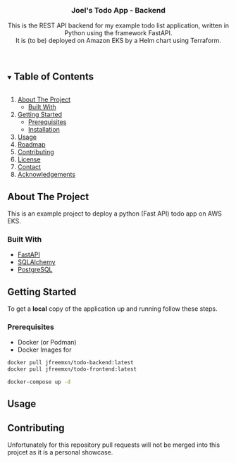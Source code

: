 <!-- PROJECT LOGO -->
<br />

  <h3 align="center">Joel's Todo App - Backend</h3>

  <p align="center">
    This is the REST API backend for my example todo list application, written in Python using the framework FastAPI.
    <br />
    It is (to be) deployed on Amazon EKS by a Helm chart using Terraform.
    <br />
    <br />
  </p>
</p>

<!-- TABLE OF CONTENTS -->
<details open="open">
  <summary><h2 style="display: inline-block">Table of Contents</h2></summary>
  <ol>
    <li>
      <a href="#about-the-project">About The Project</a>
      <ul>
        <li><a href="#built-with">Built With</a></li>
      </ul>
    </li>
    <li>
      <a href="#getting-started">Getting Started</a>
      <ul>
        <li><a href="#prerequisites">Prerequisites</a></li>
        <li><a href="#installation">Installation</a></li>
      </ul>
    </li>
    <li><a href="#usage">Usage</a></li>
    <li><a href="#roadmap">Roadmap</a></li>
    <li><a href="#contributing">Contributing</a></li>
    <li><a href="#license">License</a></li>
    <li><a href="#contact">Contact</a></li>
    <li><a href="#acknowledgements">Acknowledgements</a></li>
  </ol>
</details>


## About The Project

This is an example project to deploy a python (Fast API) todo app on AWS EKS.

### Built With

* [FastAPI](https://github.com/tiangolo/fastapi)
* [SQLAlchemy](https://www.sqlalchemy.org/)
* [PostgreSQL](https://www.postgresql.org/)

## Getting Started

To get a **local** copy of the application up and running follow these steps.

### Prerequisites

* Docker (or Podman)
* Docker Images for 

```sh
docker pull jfreemxn/todo-backend:latest
docker pull jfreemxn/todo-frontend:latest

docker-compose up -d
```

## Usage


## Contributing

Unfortunately for this repository pull requests will not be merged into this projcet as it is a personal showcase.

<!-- ## Todo List

[x] Create a Backend API

[] Create Unit tests for API

[] Add logging to the application

[] Create a Helm chart for the application

[] Automate tests of App using CI

[] Create a seperate repo with Terraform configuration for EKS infrastructure

[] Automate deployment of application

[] Add monitoring to app with Prometheus -->
